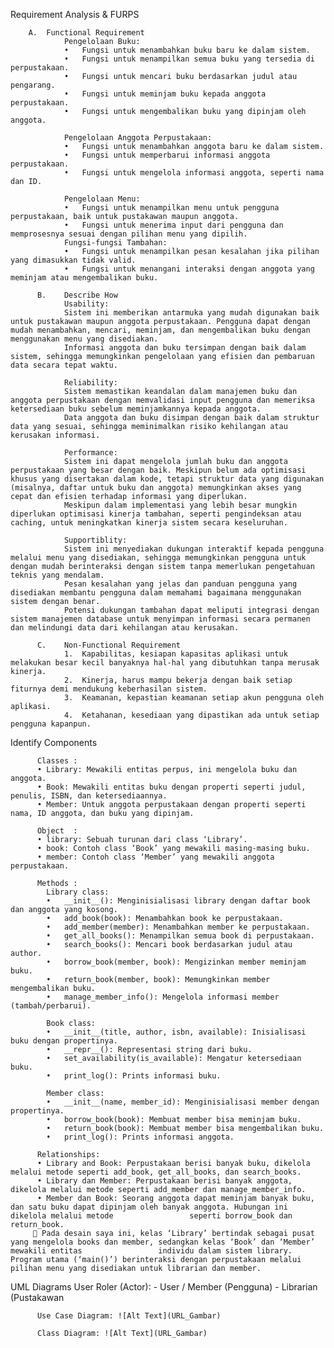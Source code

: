 Requirement Analysis & FURPS

        A.	Functional Requirement
                Pengelolaan Buku:
                •	Fungsi untuk menambahkan buku baru ke dalam sistem.
                •	Fungsi untuk menampilkan semua buku yang tersedia di perpustakaan.
                •	Fungsi untuk mencari buku berdasarkan judul atau pengarang.
                •	Fungsi untuk meminjam buku kepada anggota perpustakaan.
                •	Fungsi untuk mengembalikan buku yang dipinjam oleh anggota.
                
                Pengelolaan Anggota Perpustakaan:
                •	Fungsi untuk menambahkan anggota baru ke dalam sistem.
                •	Fungsi untuk memperbarui informasi anggota perpustakaan.
                •	Fungsi untuk mengelola informasi anggota, seperti nama dan ID.
                
                Pengelolaan Menu:
                •	Fungsi untuk menampilkan menu untuk pengguna perpustakaan, baik untuk pustakawan maupun anggota.
                •	Fungsi untuk menerima input dari pengguna dan memprosesnya sesuai dengan pilihan menu yang dipilih.
                Fungsi-fungsi Tambahan:
                •	Fungsi untuk menampilkan pesan kesalahan jika pilihan yang dimasukkan tidak valid.
                •	Fungsi untuk menangani interaksi dengan anggota yang meminjam atau mengembalikan buku.

          B.	Describe How
                Usability:
                Sistem ini memberikan antarmuka yang mudah digunakan baik untuk pustakawan maupun anggota perpustakaan. Pengguna dapat dengan mudah menambahkan, mencari, meminjam, dan mengembalikan buku dengan menggunakan menu yang disediakan.
                Informasi anggota dan buku tersimpan dengan baik dalam sistem, sehingga memungkinkan pengelolaan yang efisien dan pembaruan data secara tepat waktu.
                
                Reliability:
                Sistem memastikan keandalan dalam manajemen buku dan anggota perpustakaan dengan memvalidasi input pengguna dan memeriksa ketersediaan buku sebelum meminjamkannya kepada anggota.
                Data anggota dan buku disimpan dengan baik dalam struktur data yang sesuai, sehingga meminimalkan risiko kehilangan atau kerusakan informasi.
                
                Performance:
                Sistem ini dapat mengelola jumlah buku dan anggota perpustakaan yang besar dengan baik. Meskipun belum ada optimisasi khusus yang disertakan dalam kode, tetapi struktur data yang digunakan (misalnya, daftar untuk buku dan anggota) memungkinkan akses yang cepat dan efisien terhadap informasi yang diperlukan.
                Meskipun dalam implementasi yang lebih besar mungkin diperlukan optimisasi kinerja tambahan, seperti pengindeksan atau caching, untuk meningkatkan kinerja sistem secara keseluruhan.
                
                Supportiblity:
                Sistem ini menyediakan dukungan interaktif kepada pengguna melalui menu yang disediakan, sehingga memungkinkan pengguna untuk dengan mudah berinteraksi dengan sistem tanpa memerlukan pengetahuan teknis yang mendalam.
                Pesan kesalahan yang jelas dan panduan pengguna yang disediakan membantu pengguna dalam memahami bagaimana menggunakan sistem dengan benar.
                Potensi dukungan tambahan dapat meliputi integrasi dengan sistem manajemen database untuk menyimpan informasi secara permanen dan melindungi data dari kehilangan atau kerusakan.

          C.	Non-Functional Requirement
                1.	Kapabilitas, kesiapan kapasitas aplikasi untuk melakukan besar kecil banyaknya hal-hal yang dibutuhkan tanpa merusak kinerja. 
                2.	Kinerja, harus mampu bekerja dengan baik setiap fiturnya demi mendukung keberhasilan sistem.
                3.	Keamanan, kepastian keamanan setiap akun pengguna oleh aplikasi.
                4.	Ketahanan, kesediaan yang dipastikan ada untuk setiap pengguna kapanpun.


Identify Components

          Classes :
          •	Library: Mewakili entitas perpus, ini mengelola buku dan anggota.
          •	Book: Mewakili entitas buku dengan properti seperti judul, penulis, ISBN, dan ketersediaannya.
          •	Member: Untuk anggota perpustakaan dengan properti seperti nama, ID anggota, dan buku yang dipinjam.
          
          Object  :
          •	library: Sebuah turunan dari class ‘Library’.
          •	book: Contoh class ‘Book’ yang mewakili masing-masing buku.
          •	member: Contoh class ‘Member’ yang mewakili anggota perpustakaan.

          Methods :
            Library class:
            •	__init__(): Menginisialisasi library dengan daftar book dan anggota yang kosong.
            •	add_book(book): Menambahkan book ke perpustakaan.
            •	add_member(member): Menambahkan member ke perpustakaan.
            •	get_all_books(): Menampilkan semua book di perpustakaan.
            •	search_books(): Mencari book berdasarkan judul atau author.
            •	borrow_book(member, book): Mengizinkan member meminjam buku.
            •	return_book(member, book): Memungkinkan member mengembalikan buku.
            •	manage_member_info(): Mengelola informasi member (tambah/perbarui).
            
            Book class:
            •	__init__(title, author, isbn, available): Inisialisasi buku dengan propertinya.
            •	__repr__(): Representasi string dari buku.
            •	set_availability(is_available): Mengatur ketersediaan buku.
            •	print_log(): Prints informasi buku.
            
            Member class:
            •	__init__(name, member_id): Menginisialisasi member dengan propertinya.
            •	borrow_book(book): Membuat member bisa meminjam buku.
            •	return_book(book): Membuat member bisa mengembalikan buku.
            •	print_log(): Prints informasi anggota.
            
          Relationships:
          •	Library and Book: Perpustakaan berisi banyak buku, dikelola melalui metode seperti add_book, get_all_books, dan search_books.
          •	Library dan Member: Perpustakaan berisi banyak anggota, dikelola melalui metode seperti add_member dan manage_member_info.
          •	Member dan Book: Seorang anggota dapat meminjam banyak buku, dan satu buku dapat dipinjam oleh banyak anggota. Hubungan ini dikelola melalui metode                 seperti borrow_book dan return_book.
          Pada desain saya ini, kelas ‘Library’ bertindak sebagai pusat yang mengelola books dan member, sedangkan kelas ‘Book’ dan ‘Member’ mewakili entitas                 individu dalam sistem library. Program utama (‘main()’) berinteraksi dengan perpustakaan melalui pilihan menu yang disediakan untuk librarian dan member.

UML Diagrams
          User Roler (Actor): 
            -	User / Member (Pengguna)
            -	Librarian (Pustakawan

          Use Case Diagram: ![Alt Text](URL_Gambar)

          Class Diagram: ![Alt Text](URL_Gambar)


